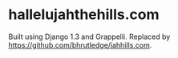 hallelujahthehills.com
======================

Built using Django 1.3 and Grappelli. Replaced by https://github.com/bhrutledge/jahhills.com.
